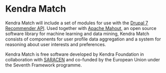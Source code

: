 # Kendra Match

Kendra Match will include a set of modules for use with the [Drupal 7](http://drupal.org/) [Recommender API](http://drupal.org/project/recommender). Used together with [Apache Mahout](http://mahout.apache.org/), an open source software library for machine learning and data mining, Kendra Match consists of components for user profile data aggregation and a system for reasoning about user interests and preferences.

Kendra Match is free software developed by Kendra Foundation in collaboration with [SARACEN](http://saracen-p2p.eu/) and co-funded by the European Union under the Seventh Framework programme.
